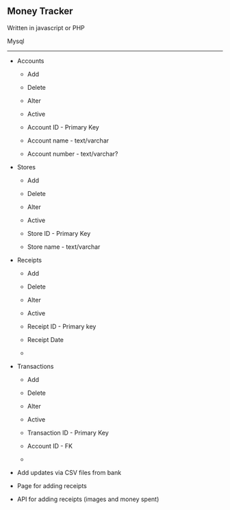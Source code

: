 Money Tracker
---

Written in javascript or PHP

Mysql

---

* Accounts
    - Add
    - Delete
    - Alter
    - Active

    - Account ID - Primary Key
    - Account name - text/varchar
    - Account number - text/varchar?

* Stores
    - Add
    - Delete
    - Alter
    - Active

    - Store ID - Primary Key
    - Store name - text/varchar

* Receipts
    - Add
    - Delete
    - Alter
    - Active

    - Receipt ID - Primary key
    - Receipt Date 
    - 

* Transactions
    - Add
    - Delete
    - Alter
    - Active

    - Transaction ID - Primary Key
    - Account ID - FK
    - 

* Add updates via CSV files from bank
* Page for adding receipts

* API for adding receipts (images and money spent)


